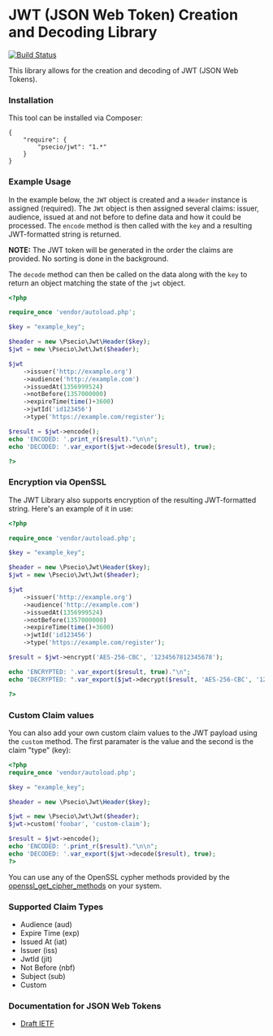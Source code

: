 JWT (JSON Web Token) Creation and Decoding Library
====================

[![Build Status](https://travis-ci.org/psecio/jwt.svg?branch=master)](http://travis-ci.org/psecio/jwt)

This library allows for the creation and decoding of JWT (JSON Web Tokens).

### Installation

This tool can be installed via Composer:

```
{
	"require": {
		"psecio/jwt": "1.*"
	}
}
```

### Example Usage

In the example below, the `JWT` object is created and a `Header` instance is assigned (required). The `JWt` object is then
assigned several claims: issuer, audience, issued at and not before to define data and how it could be processed. The `encode`
method is then called with the `key` and a resulting JWT-formatted string is returned.

**NOTE:** The JWT token will be generated in the order the claims are provided. No sorting is done in the background.

The `decode` method can then be called on the data along with the `key` to return an object matching the state of the `jwt` object.

```php
<?php

require_once 'vendor/autoload.php';

$key = "example_key";

$header = new \Psecio\Jwt\Header($key);
$jwt = new \Psecio\Jwt\Jwt($header);

$jwt
    ->issuer('http://example.org')
    ->audience('http://example.com')
	->issuedAt(1356999524)
	->notBefore(1357000000)
	->expireTime(time()+3600)
	->jwtId('id123456')
	->type('https://example.com/register');

$result = $jwt->encode();
echo 'ENCODED: '.print_r($result)."\n\n";
echo 'DECODED: '.var_export($jwt->decode($result), true);

?>
```

### Encryption via OpenSSL

The JWT Library also supports encryption of the resulting JWT-formatted string. Here's an example of it in use:

```php
<?php

require_once 'vendor/autoload.php';

$key = "example_key";

$header = new \Psecio\Jwt\Header($key);
$jwt = new \Psecio\Jwt\Jwt($header);

$jwt
    ->issuer('http://example.org')
    ->audience('http://example.com')
	->issuedAt(1356999524)
	->notBefore(1357000000)
	->expireTime(time()+3600)
	->jwtId('id123456')
	->type('https://example.com/register');

$result = $jwt->encrypt('AES-256-CBC', '1234567812345678');

echo 'ENCRYPTED: '.var_export($result, true)."\n";
echo "DECRYPTED: ".var_export($jwt->decrypt($result, 'AES-256-CBC', '1234567812345678'), true)."\n";

?>
```

### Custom Claim values

You can also add your own custom claim values to the JWT payload using the `custom` method. The first paramater is the value and the second is the claim "type" (key):

```php
<?php
require_once 'vendor/autoload.php';

$key = "example_key";

$header = new \Psecio\Jwt\Header($key);

$jwt = new \Psecio\Jwt\Jwt($header);
$jwt->custom('foobar', 'custom-claim');

$result = $jwt->encode();
echo 'ENCODED: '.print_r($result)."\n\n";
echo 'DECODED: '.var_export($jwt->decode($result), true);
?>
```

You can use any of the OpenSSL cypher methods provided by the [openssl_get_cipher_methods](http://us3.php.net/openssl_get_cipher_methods) on your system.

### Supported Claim Types

- Audience (aud)
- Expire Time (exp)
- Issued At (iat)
- Issuer (iss)
- JwtId (jit)
- Not Before (nbf)
- Subject (sub)
- Custom

### Documentation for JSON Web Tokens

- [Draft IETF](http://self-issued.info/docs/draft-ietf-oauth-json-web-token.html)